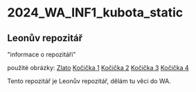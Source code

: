 # 2024_WA_INF1_kubota_static

## Leonův repozitář

"informace o repozitáři"

použité obrázky:
[Zlato](https://img.freepik.com/premium-vector/seamless-gold-metal-texture_547648-4784.jpg)
[Kočička 1](https://storage.googleapis.com/pod_public/1300/146525.jpg)
[Kočička 2](https://storage.googleapis.com/pod_public/1300/148743.jpg)
[Kočička 3](https://ih1.redbubble.net/image.4777429809.0751/flat,750x,075,f-pad,750x1000,f8f8f8.jpg)
[Kočička 4](https://images-wixmp-ed30a86b8c4ca887773594c2.wixmp.com/f/e185be45-cfba-4222-9a07-48f34a769f28/dfv9h7o-1d08245a-af7a-4276-aca5-a90272ff346d.jpg/v1/fill/w_730,h_1095,q_70,strp/cute_cat_ai_art_by_stdananjaya_dfv9h7o-pre.jpg?token=eyJ0eXAiOiJKV1QiLCJhbGciOiJIUzI1NiJ9.eyJzdWIiOiJ1cm46YXBwOjdlMGQxODg5ODIyNjQzNzNhNWYwZDQxNWVhMGQyNmUwIiwiaXNzIjoidXJuOmFwcDo3ZTBkMTg4OTgyMjY0MzczYTVmMGQ0MTVlYTBkMjZlMCIsIm9iaiI6W1t7ImhlaWdodCI6Ijw9MTkyMCIsInBhdGgiOiJcL2ZcL2UxODViZTQ1LWNmYmEtNDIyMi05YTA3LTQ4ZjM0YTc2OWYyOFwvZGZ2OWg3by0xZDA4MjQ1YS1hZjdhLTQyNzYtYWNhNS1hOTAyNzJmZjM0NmQuanBnIiwid2lkdGgiOiI8PTEyODAifV1dLCJhdWQiOlsidXJuOnNlcnZpY2U6aW1hZ2Uub3BlcmF0aW9ucyJdfQ.1EQEZYR7u8sFSafZlHKEBDwAAcPquAq6_aSyFKkaqm4)

Tento repozitář je Leonův repozitář, dělám tu věci do WA.
